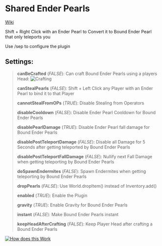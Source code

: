 # Shared Ender Pearls
[Wiki](https://github.com/Henrisen/SharedEnderPearls/wiki "Wiki")

Shift + Right Click with an Ender Pearl to Convert it to Bound Ender Pearl that only teleports you

Use /sep to configure the plugin

## Settings:
>
>**canBeCrafted** (*FALSE*): Can craft Bound Ender Pearls using a players Head: ![Crafting](http://cdn.thehsi.cloud/assets/HMegaCrafter/SharedEnderPearls/pearl_crafting.png)
>
>**canStealPearls** (*FALSE*): Shift + Left Click any Player with an Ender Pearl to bind it to that Player
>
>**cannotStealFromOPs** (*TRUE*): Disable Stealing from Operators
>
>**disableCooldown** (*FALSE*): Disable Ender Pearl Cooldown for Bound Ender Pearls
>
>**disablePearlDamage** (*TRUE*): Disable Ender Pearl fall damage for Bound Ender Pearls
>
>**disablePostTeleportDamage** (*FALSE*): Disable all Damage for 5 Seconds after getting teleported by Bound Ender Pearls
>
>**disablePostTeleportFallDamage** (*FALSE*): Nullify next Fall Damage when getting teleporting by Bound Ender Pearls
>
>**doSpawnEndermites** (*FALSE*): Spawn Endermites when getting teleporting by Bound Ender Pearls
>
>**dropPearls** (*FALSE*): Use World.dropItem() instead of Inventory.add()
>
>**enabled** (*TRUE*): Enable the Plugin
>
>**gravity** (*TRUE*): Enable Gravity for Bound Ender Pearls
>
>**instant** (*FALSE*): Make Bound Ender Pearls instant 
>
>**keepHeadAfterCrafting** (*FALSE*): Keep Player Head after crafting a Bound Ender Pearls

[![How does this Work](http://cdn.thehsi.cloud/assets/HMegaCrafter/SharedEnderPearls/play.png)](https://youtu.be/grs0vE5b1WU)

